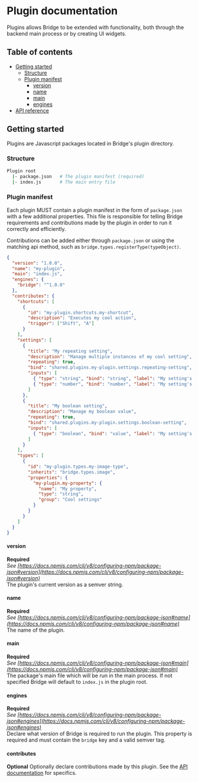 # Plugin documentation  
Plugins allows Bridge to be extended with functionality, both through the backend main process or by creating UI widgets.

## Table of contents
- [Getting started](#getting-started)
  - [Structure](#structure)
  - [Plugin manifest](#plugin-manifest)
    - [version](#version)
    - [name](#name)
    - [main](#main)
    - [engines](#engines)
- [API reference](/docs/api/README.md)

## Getting started
Plugins are Javascript packages located in Bridge's plugin directory.

### Structure
```sh
Plugin root
  |- package.json   # The plugin manifest (required)
  |- index.js       # The main entry file
```

### Plugin manifest
Each plugin MUST contain a plugin manifest in the form of `package.json` with a few additional properties.
This file is responsible for telling Bridge requirements and contributions made by the plugin in order to run it correctly and efficiently.

Contributions can be added either through `package.json` or using the matching api method, such as `bridge.types.registerType(typeObject)`.

```json
{
  "version": "1.0.0",
  "name": "my-plugin",
  "main": "index.js",
  "engines": {
    "bridge": "^1.0.0"
  },
  "contributes": {
    "shortcuts": [
      {
        "id": "my-plugin.shortcuts.my-shortcut",
        "description": "Executes my cool action",
        "trigger": ["Shift", "A"]
      }
    ],
    "settings": [
      {
        "title": "My repeating setting",
        "description": "Manage multiple instances of my cool setting",
        "repeating": true,
        "bind": "shared.plugins.my-plugin.settings.repeating-setting",
        "inputs": [
          { "type": "string", "bind": "string", "label": "My setting's string" },
          { "type": "number", "bind": "number", "label": "My setting's number" }
        ]
      },
      {
        "title": "My boolean setting",
        "description": "Manage my boolean value",
        "repeating": true,
        "bind": "shared.plugins.my-plugin.settings.boolean-setting",
        "inputs": [
          { "type": "boolean", "bind": "value", "label": "My setting's value" }
        ]
      }
    ],
    "types": [
      {
        "id": "my-plugin.types.my-image-type",
        "inherits": "bridge.types.image",
        "properties": {
          "my-plugin.my-property": {
            "name": "My property",
            "type": "string",
            "group": "Cool settings"
          }
        }
      }
    ]
  }
}
```

#### version
**Required**  
*See [https://docs.npmjs.com/cli/v8/configuring-npm/package-json#version](https://docs.npmjs.com/cli/v8/configuring-npm/package-json#version)*  
The plugin's current version as a semver string.

#### name
**Required**  
*See [https://docs.npmjs.com/cli/v8/configuring-npm/package-json#name](https://docs.npmjs.com/cli/v8/configuring-npm/package-json#name)*  
The name of the plugin.

#### main
**Required**  
*See [https://docs.npmjs.com/cli/v8/configuring-npm/package-json#main](https://docs.npmjs.com/cli/v8/configuring-npm/package-json#main)*  
The package's main file which will be run in the main process. If not specified Bridge will default to `index.js` in the plugin root.

#### engines
**Required**  
*See [https://docs.npmjs.com/cli/v8/configuring-npm/package-json#engines](https://docs.npmjs.com/cli/v8/configuring-npm/package-json#engines)*  
Declare what version of Bridge is required to run the plugin. This property is required and must contain the `bridge` key and a valid semver tag.

#### contributes
**Optional**
Optionally declare contributions made by this plugin. See the [API documentation](../api/README.md) for specifics.
